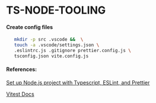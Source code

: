 # TS-NODE-TOOLING

#### Create config files

 ```bash
    mkdir -p src .vscode &&  \
    touch -a .vscode/settings.json \
    .eslintrc.js .gitignore prettier.config.js \
    tsconfig.json vite.config.js
 ```

#### References:
[Set up Node.js project with Typescript, ESLint, and Prettier](https://blog.tericcabrel.com/set-up-a-nodejs-project-with-typescript-eslint-and-prettier)

[Vitest Docs](https://vitest.dev/guide/)
